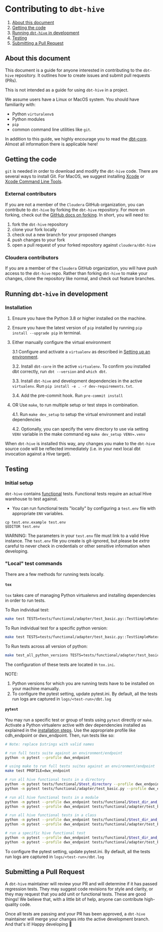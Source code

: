 # Contributing to `dbt-hive`

1. [About this document](#about-this-document)
2. [Getting the code](#getting-the-code)
3. [Running `dbt-hive` in development](#running-dbt-hive-in-development)
4. [Testing](#testing)
4. [Submitting a Pull Request](#submitting-a-pull-request)

## About this document
This document is a guide for anyone interested in contributing to the `dbt-hive` repository. It outlines how to create issues and submit pull requests (PRs).

This is not intended as a guide for using `dbt-hive` in a project.

We assume users have a Linux or MacOS system. You should have familiarity with:

- Python `virturalenv`s
- Python modules
- `pip`
- common command line utilities like `git`.

In addition to this guide, we highly encourage you to read the [dbt-core](https://github.com/dbt-labs/dbt-core/blob/main/CONTRIBUTING.md). Almost all information there is applicable here!

## Getting the code

 `git` is needed in order to download and modify the `dbt-hive` code. There are several ways to install Git. For MacOS, we suggest installing [Xcode](https://developer.apple.com/support/xcode/) or [Xcode Command Line Tools](https://mac.install.guide/commandlinetools/index.html).

### External contributors

If you are not a member of the `Cloudera` GitHub organization, you can contribute to `dbt-hive` by forking the `dbt-hive` repository. For more on forking, check out the [GitHub docs on forking](https://help.github.com/en/articles/fork-a-repo). In short, you will need to:

1. fork the `dbt-hive` repository
2. clone your fork locally
3. check out a new branch for your proposed changes
4. push changes to your fork
5. open a pull request of your forked repository against `cloudera/dbt-hive`

### Cloudera contributors

If you are a member of the `Cloudera` GitHub organization, you will have push access to the `dbt-hive` repo. Rather than forking `dbt-hive` to make your changes, clone the repository like normal, and check out feature branches.

## Running `dbt-hive` in development

### Installation

1. Ensure you have the Python 3.8 or higher installed on the machine.

2. Ensure you have the latest version of `pip` installed by running `pip install --upgrade pip` in terminal.

3. Either manually configure the virtual environment

    3.1 Configure and activate a `virtualenv` as described in [Setting up an environment](https://github.com/dbt-labs/dbt-core/blob/HEAD/CONTRIBUTING.md#setting-up-an-environment).

    3.2. Install `dbt-core` in the active `virtualenv`. To confirm you installed dbt correctly, run `dbt --version` and `which dbt`.

    3.3. Install `dbt-hive` and development dependencies in the active `virtualenv`. Run `pip install -e . -r dev-requirements.txt`.

    3.4. Add the pre-commit hook. Run `pre-commit install`

4. OR Use `make`, to run multiple setup or test steps in combination.

    4.1. Run `make dev_setup` to setup the virtual environment and install dependencies

    4.2. Optionally, you can specify the venv directory to use via setting `VENV` variable in the make command eg `make dev_setup VENV=.venv`


When `dbt-hive` is installed this way, any changes you make to the `dbt-hive` source code will be reflected immediately (i.e. in your next local dbt invocation against a Hive target).

## Testing

### Initial setup

`dbt-hive` contains [functional](https://github.com/cloudera/dbt-hive/tree/master/tests/functional/) tests. Functional tests require an actual Hive warehouse to test against.

- You can run functional tests "locally" by configuring a `test.env` file with appropriate `ENV` variables.

```
cp test.env.example test.env
$EDITOR test.env
```

WARNING: The parameters in your `test.env` file must link to a valid Hive instance. The `test.env` file you create is git-ignored, but please be _extra_ careful to never check in credentials or other sensitive information when developing.


### "Local" test commands
There are a few methods for running tests locally.

#### `tox`
`tox` takes care of managing Python virtualenvs and installing dependencies in order to run tests.

To Run individual test:
```sh
make test TESTS=tests/functional/adapter/test_basic.py::TestSimpleMaterializationsHive
```

To Run individual test for a specific python version:
```sh
make test TESTS=tests/functional/adapter/test_basic.py::TestSimpleMaterializationsHive PYTHON_VERSION=py38

```

To Run tests across all version of python:
```sh
make test_all_python_versions TESTS=tests/functional/adapter/test_basic.py::TestSimpleMaterializationsHive
```

The configuration of these tests are located in `tox.ini`.

NOTE:
1. Python versions for which you are running tests have to be installed on your machine manually.
2. To configure the pytest setting, update pytest.ini. By default, all the tests run logs are captured in `logs/<test-run>/dbt.log`

#### `pytest`
You may run a specific test or group of tests using `pytest` directly or `make`. Activate a Python virtualenv active with dev dependencies installed as explained in the [installation steps](#installation). Use the appropriate profile like cdh_endpoint or dwx_endpoint. Then, run tests like so:

```sh
# Note: replace $strings with valid names

# run full tests suite against an environment/endpoint
python -m pytest --profile dwx_endpoint

# using make to run full tests suites against an environment/endpoint
make test PROFILE=dwx_endpoint

# run all hive functional tests in a directory
python -m pytest tests/functional/$test_directory --profile dwx_endpoint
python -m pytest tests/functional/adapter/test_basic.py --profile dwx_endpoint

# run all hive functional tests in a module
python -m pytest --profile dwx_endpoint tests/functional/$test_dir_and_filename.py
python -m pytest --profile dwx_endpoint tests/functional/adapter/test_basic.py

# run all hive functional tests in a class
python -m pytest --profile dwx_endpoint tests/functional/$test_dir_and_filename.py::$test_class_name
python -m pytest --profile dwx_endpoint tests/functional/adapter/test_basic.py::TestSimpleMaterializationsHive

# run a specific hive functional test
python -m pytest --profile dwx_endpoint tests/functional/$test_dir_and_filename.py::$test_class_name::$test__method_name
python -m pytest --profile dwx_endpoint tests/functional/adapter/test_basic.py::TestSimpleMaterializationsHive::test_base
```

To configure the pytest setting, update pytest.ini. By default, all the tests run logs are captured in `logs/<test-run>/dbt.log`

## Submitting a Pull Request

A `dbt-hive` maintainer will review your PR and will determine if it has passed regression tests. They may suggest code revisions for style and clarity, or they may request that you add unit or functional tests. These are good things! We believe that, with a little bit of help, anyone can contribute high-quality code.

Once all tests are passing and your PR has been approved, a `dbt-hive` maintainer will merge your changes into the active development branch. And that's it! Happy developing :tada:

